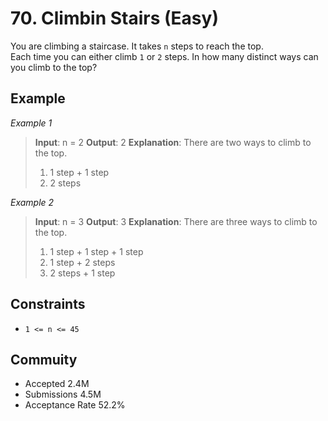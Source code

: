 # 70. Climbin Stairs (Easy)
You are climbing a staircase. It takes `n` steps to reach the top.\
Each time you can either climb `1` or `2` steps. In how many distinct ways can you climb to the top?


## Example
*Example 1*

> **Input**: n = 2
> **Output**: 2
> **Explanation**: There are two ways to climb to the top.
> 1. 1 step + 1 step
> 2. 2 steps


*Example 2*

> **Input**: n = 3
> **Output**: 3
> **Explanation**: There are three ways to climb to the top.
> 1. 1 step + 1 step + 1 step
> 2. 1 step + 2 steps
> 3. 2 steps + 1 step
 

## Constraints
* `1 <= n <= 45`


## Commuity
* Accepted 2.4M
* Submissions 4.5M
* Acceptance Rate 52.2%